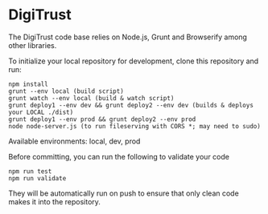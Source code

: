 # DigiTrust

The DigiTrust code base relies on Node.js, Grunt and Browserify among other libraries.

To initialize your local repository for development, clone this repository and run:

    npm install
    grunt --env local (build script)
    grunt watch --env local (build & watch script)
    grunt deploy1 --env dev && grunt deploy2 --env dev (builds & deploys your LOCAL ./dist)
    grunt deploy1 --env prod && grunt deploy2 --env prod
    node node-server.js (to run fileserving with CORS *; may need to sudo)

Available environments: local, dev, prod

Before committing, you can run the following to validate your code

    npm run test
    npm run validate

They will be automatically run on push to ensure that only clean code makes it into the repository.

